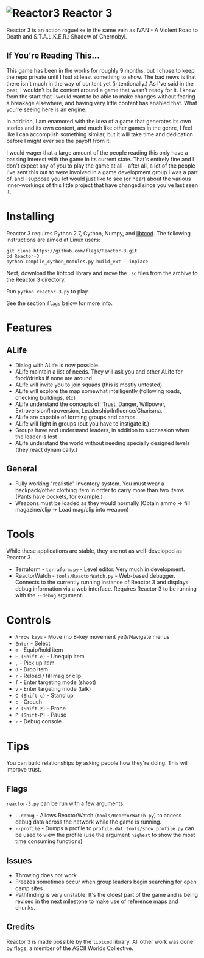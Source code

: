 ![Reactor3](https://raw.github.com/flags/Reactor-3/master/art/pngs/minilogo.png)
Reactor 3
=========
Reactor 3 is an action roguelike in the same vein as IVAN - A Violent Road to Death and S.T.A.L.K.E.R.: Shadow of Chernobyl.

If You're Reading This...
-------------------------
This game has been in the works for roughly 9 months, but I chose to keep the repo private until I had at least something to show. The bad news is that there isn't much in the way of content yet (intentionally.) As I've said in the past, I wouldn't build content around a game that wasn't ready for it. I knew from the start that I would want to be able to make changes without fearing a breakage elsewhere, and having very little content has enabled that. What you're seeing here is an engine.

In addition, I am enamored with the idea of a game that generates its own stories and its own content, and much like other games in the genre, I feel like I can accomplish something similar, but it will take time and dedication before I might ever see the payoff from it.

I would wager that a large amount of the people reading this only have a passing interest with the game in its current state. That's entirely fine and I don't expect any of you to play the game at all - after all, a lot of the people I've sent this out to were involved in a game development group I was a part of, and I suppose you lot would just like to see (or hear) about the various inner-workings of this little project that have changed since you've last seen it.

Installing
==========
Reactor 3 requires Python 2.7, Cython, Numpy, and [libtcod](http://doryen.eptalys.net/libtcod/download/). The following instructions are aimed at Linux users:

    git clone https://github.com/flags/Reactor-3.git
    cd Reactor-3
    python compile_cython_modules.py build_ext --inplace
    
Next, download the libtcod library and move the `.so` files from the archive to the Reactor 3 directory.

Run `python reactor-3.py` to play.

See the section `flags` below for more info.

Features
========

ALife
-----
* Dialog with ALife is now possible.
* ALife maintain a list of needs. They will ask you and other ALife for food/drinks if none are around.
* ALife will invite you to join squads (this is mostly untested)
* ALife will explore the map somewhat intelligently (following roads, checking buildings, etc)
* ALife understand the concepts of: Trust, Danger, Willpower, Extroversion/Introversion, Leadership/Influence/Charisma.
* ALife are capable of forming groups and camps.
* ALife will fight in groups (but you have to instigate it.)
* Groups have and understand leaders, in addition to succession when the leader is lost
* ALife understand the world without needing specially designed levels (they react dynamically.)

General
-------
* Fully working "realistic" inventory system. You must wear a backpack/other clothing item in order to carry more than two items (Pants have pockets, for example.)
* Weapons must be loaded as they would normally (Obtain ammo -> fill magazine/clip -> Load mag/clip into weapon)

Tools
=====
While these applications are stable, they are not as well-developed as Reactor 3.

* Terraform - `terraform.py` - Level editor. Very much in development.
* ReactorWatch - `tools/ReactorWatch.py` - Web-based debugger. Connects to the currently running instance of Reactor 3 and displays debug information via a web interface. Requires Reactor 3 to be running with the `--debug` argument.

Controls
========
* `Arrow keys` - Move (no 8-key movement yet)/Navigate menus
* `Enter` - Select
* `e` - Equip/hold item
* `E (Shift-e)` - Unequip item
* `,` - Pick up item
* `d` - Drop item
* `r` - Reload / fill mag or clip
* `f` - Enter targeting mode (shoot)
* `v` - Enter targeting mode (talk)
* `C (Shift-c)` - Stand up
* `c` - Crouch
* `Z (Shift-z)` - Prone
* `P (Shift-P)` - Pause
* `-` - Debug console

Tips
====
You can build relationships by asking people how they're doing. This will improve trust.

Flags
-----
`reactor-3.py` can be run with a few arguments:

* `--debug` - Allows ReactorWatch (`tools/ReactorWatch.py`) to access debug data across the network while the game is running.
* `--profile` - Dumps a profile to `profile.dat`. `tools/show_profile.py` can be used to view the profile (use the argument `highest` to show the most time consuming functions)

Issues
------
* Throwing does not work
* Freezes sometimes occur when group leaders begin searching for open camp sites
* Pathfinding is very unstable.
	It's the oldest part of the game and is being revised in the next milestone to make use of reference maps and chunks.

Credits
-------
Reactor 3 is made possible by the `libtcod` library. All other work was done by flags, a member of the ASCII Worlds Collective.
